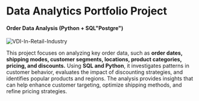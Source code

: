 # Data Analytics Portfolio Project
#### **Order Data Analysis** (Python + SQL"Postgre")

![VDI-In-Retail-Industry](https://github.com/user-attachments/assets/11952b52-83b5-47aa-bce6-050e711d297a)

This project focuses on analyzing key order data, such as **order dates, shipping modes, customer segments, locations, product categories, pricing, and discounts.** Using **SQL and Python**, it investigates patterns in customer behavior, evaluates the impact of discounting strategies, and identifies popular products and regions. The analysis provides insights that can help enhance customer targeting, optimize shipping methods, and refine pricing strategies.
